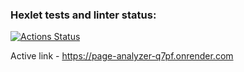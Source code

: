### Hexlet tests and linter status:
[![Actions Status](https://github.com/alldost/python-project-83/actions/workflows/hexlet-check.yml/badge.svg)](https://github.com/alldost/python-project-83/actions)


Active link - https://page-analyzer-q7pf.onrender.com